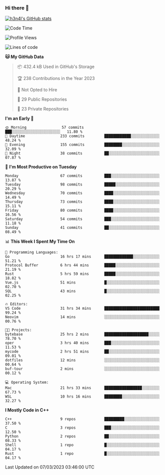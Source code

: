 ### Hi there 👋

[![h3n4l's GitHub stats](https://github-readme-stats.vercel.app/api?username=h3n4l&count_private=true&show_icons=true&theme=radical)](https://github.com/h3n4l/github-readme-stats)

<!--START_SECTION:waka-->
![Code Time](http://img.shields.io/badge/Code%20Time-1%2C009%20hrs%2058%20mins-blue)

![Profile Views](http://img.shields.io/badge/Profile%20Views-1-blue)

![Lines of code](https://img.shields.io/badge/From%20Hello%20World%20I%27ve%20Written-1.7%20million%20lines%20of%20code-blue)

**🐱 My GitHub Data** 

> 📦 432.4 kB Used in GitHub's Storage 
 > 
> 🏆 238 Contributions in the Year 2023
 > 
> 🚫 Not Opted to Hire
 > 
> 📜 29 Public Repositories 
 > 
> 🔑 23 Private Repositories 
 > 
**I'm an Early 🐤** 

```text
🌞 Morning                57 commits          ███░░░░░░░░░░░░░░░░░░░░░░   11.80 % 
🌆 Daytime                233 commits         ████████████░░░░░░░░░░░░░   48.24 % 
🌃 Evening                155 commits         ████████░░░░░░░░░░░░░░░░░   32.09 % 
🌙 Night                  38 commits          ██░░░░░░░░░░░░░░░░░░░░░░░   07.87 % 
```
📅 **I'm Most Productive on Tuesday** 

```text
Monday                   67 commits          ███░░░░░░░░░░░░░░░░░░░░░░   13.87 % 
Tuesday                  98 commits          █████░░░░░░░░░░░░░░░░░░░░   20.29 % 
Wednesday                70 commits          ████░░░░░░░░░░░░░░░░░░░░░   14.49 % 
Thursday                 73 commits          ████░░░░░░░░░░░░░░░░░░░░░   15.11 % 
Friday                   80 commits          ████░░░░░░░░░░░░░░░░░░░░░   16.56 % 
Saturday                 54 commits          ███░░░░░░░░░░░░░░░░░░░░░░   11.18 % 
Sunday                   41 commits          ██░░░░░░░░░░░░░░░░░░░░░░░   08.49 % 
```


📊 **This Week I Spent My Time On** 

```text
💬 Programming Languages: 
Go                       16 hrs 17 mins      █████████████░░░░░░░░░░░░   51.21 % 
Protocol Buffer          6 hrs 44 mins       █████░░░░░░░░░░░░░░░░░░░░   21.19 % 
Rust                     5 hrs 59 mins       █████░░░░░░░░░░░░░░░░░░░░   18.82 % 
Vue.js                   51 mins             █░░░░░░░░░░░░░░░░░░░░░░░░   02.70 % 
SQL                      43 mins             █░░░░░░░░░░░░░░░░░░░░░░░░   02.25 % 

🔥 Editors: 
VS Code                  31 hrs 34 mins      █████████████████████████   99.24 % 
Neovim                   14 mins             ░░░░░░░░░░░░░░░░░░░░░░░░░   00.76 % 

🐱‍💻 Projects: 
bytebase                 25 hrs 2 mins       ████████████████████░░░░░   78.70 % 
oper                     3 hrs 40 mins       ███░░░░░░░░░░░░░░░░░░░░░░   11.53 % 
mycode                   2 hrs 51 mins       ██░░░░░░░░░░░░░░░░░░░░░░░   09.01 % 
dotfiles                 12 mins             ░░░░░░░░░░░░░░░░░░░░░░░░░   00.64 % 
buf-tour                 2 mins              ░░░░░░░░░░░░░░░░░░░░░░░░░   00.12 % 

💻 Operating System: 
Mac                      21 hrs 33 mins      █████████████████░░░░░░░░   67.73 % 
WSL                      10 hrs 16 mins      ████████░░░░░░░░░░░░░░░░░   32.27 % 
```

**I Mostly Code in C++** 

```text
C++                      9 repos             █████████░░░░░░░░░░░░░░░░   37.50 % 
C                        3 repos             ███░░░░░░░░░░░░░░░░░░░░░░   12.50 % 
Python                   2 repos             ██░░░░░░░░░░░░░░░░░░░░░░░   08.33 % 
Shell                    1 repo              █░░░░░░░░░░░░░░░░░░░░░░░░   04.17 % 
Rust                     1 repo              █░░░░░░░░░░░░░░░░░░░░░░░░   04.17 % 
```




 Last Updated on 07/03/2023 03:46:00 UTC
<!--END_SECTION:waka-->

